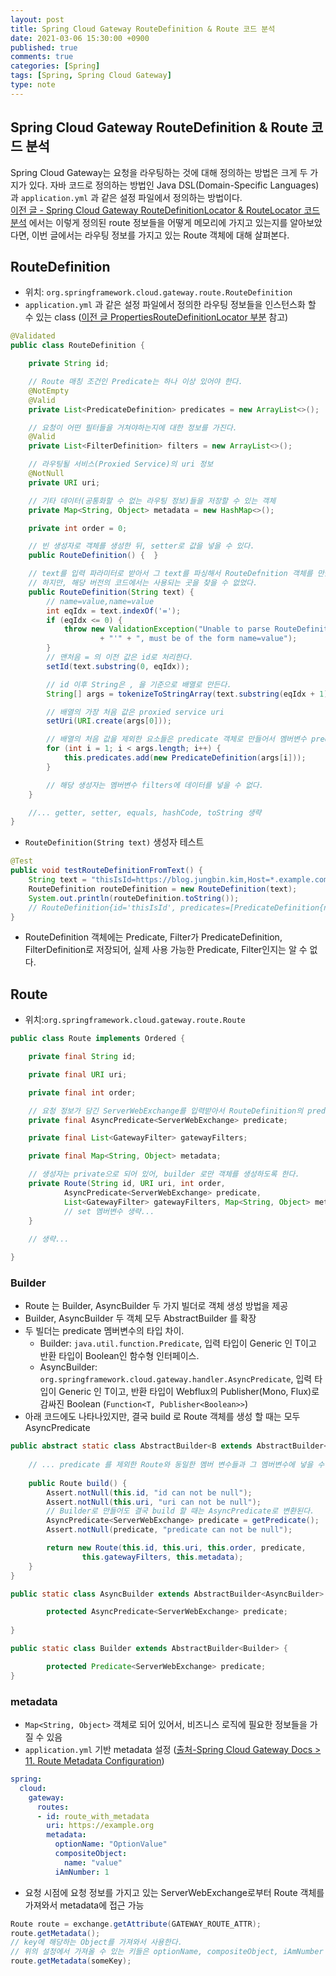 ```yaml
---
layout: post
title: Spring Cloud Gateway RouteDefinition & Route 코드 분석
date: 2021-03-06 15:30:00 +0900
published: true
comments: true
categories: [Spring]
tags: [Spring, Spring Cloud Gateway]
type: note
---
```


## Spring Cloud Gateway RouteDefinition & Route 코드 분석
Spring Cloud Gateway는 요청을 라우팅하는 것에 대해 정의하는 방법은 크게 두 가지가 있다. 자바 코드로 정의하는 방법인 Java DSL(Domain-Specific Languages)과 `application.yml` 과 같은 설정 파일에서 정의하는 방법이다. 
<br>
[이전 글 - Spring Cloud Gateway RouteDefinitionLocator & RouteLocator 코드 분석](/spring/2021/02/27/spring-cloud-gateway-route-locator.html) 에서는 이렇게 정의된 route 정보들을 어떻게 메모리에 가지고 있는지를 알아보았다면, 이번 글에서는 라우팅 정보를 가지고 있는 Route 객체에 대해 살펴본다.

## RouteDefinition

- 위치: `org.springframework.cloud.gateway.route.RouteDefinition`
- `application.yml` 과 같은 설정 파일에서 정의한 라우팅 정보들을 인스턴스화 할 수 있는 class ([이전 글 PropertiesRouteDefinitionLocator 부분](/spring/2021/02/27/spring-cloud-gateway-route-locator.html#propertiesroutedefinitionlocator) 참고)

```java
@Validated
public class RouteDefinition {

	private String id;

	// Route 매칭 조건인 Predicate는 하나 이상 있어야 한다.
	@NotEmpty
	@Valid
	private List<PredicateDefinition> predicates = new ArrayList<>();

	// 요청이 어떤 필터들을 거쳐야하는지에 대한 정보를 가진다.
	@Valid
	private List<FilterDefinition> filters = new ArrayList<>();

	// 라우팅될 서비스(Proxied Service)의 uri 정보
	@NotNull
	private URI uri;

	// 기타 데이터(공통화할 수 없는 라우팅 정보)들을 저장할 수 있는 객체
	private Map<String, Object> metadata = new HashMap<>();

	private int order = 0;

	// 빈 생성자로 객체를 생성한 뒤, setter로 값을 넣을 수 있다.
	public RouteDefinition() {	}

	// text를 입력 파라미터로 받아서 그 text를 파싱해서 RouteDefnition 객체를 만들 수 있다.
	// 하지만, 해당 버전의 코드에서는 사용되는 곳을 찾을 수 없었다.
	public RouteDefinition(String text) {
		// name=value,name=value
		int eqIdx = text.indexOf('=');
		if (eqIdx <= 0) {
			throw new ValidationException("Unable to parse RouteDefinition text '" + text
					+ "'" + ", must be of the form name=value");
		}
		// 맨처음 = 의 이전 값은 id로 처리한다.
		setId(text.substring(0, eqIdx));

		// id 이후 String은 , 을 기준으로 배열로 만든다.
		String[] args = tokenizeToStringArray(text.substring(eqIdx + 1), ",");

		// 배열의 가장 처음 값은 proxied service uri
		setUri(URI.create(args[0]));

		// 배열의 처음 값을 제외한 요소들은 predicate 객체로 만들어서 멤버변수 predicates에 넣어준다.
		for (int i = 1; i < args.length; i++) {
			this.predicates.add(new PredicateDefinition(args[i]));
		}

		// 해당 생성자는 멤버변수 filters에 데이터를 넣을 수 없다.
	}

	//... getter, setter, equals, hashCode, toString 생략
}
```

- `RouteDefinition(String text)` 생성자 테스트

```java
@Test
public void testRouteDefinitionFromText() {
	String text = "thisIsId=https://blog.jungbin.kim,Host=*.example.com";
	RouteDefinition routeDefinition = new RouteDefinition(text);
	System.out.println(routeDefinition.toString());
	// RouteDefinition{id='thisIsId', predicates=[PredicateDefinition{name='Host', args={_genkey_0=*.example.com}}], filters=[], uri=https://blog.jungbin.kim, order=0, metadata={}}
}
```

- RouteDefinition 객체에는 Predicate, Filter가 PredicateDefinition, FilterDefinition로 저장되어, 실제 사용 가능한 Predicate, Filter인지는 알 수 없다.


## Route

- 위치:`org.springframework.cloud.gateway.route.Route`

```java
public class Route implements Ordered {

	private final String id;

	private final URI uri;

	private final int order;

	// 요청 정보가 담긴 ServerWebExchange를 입력받아서 RouteDefinition의 predicates에 정의된 조건들에 매칭되는지를 검사
	private final AsyncPredicate<ServerWebExchange> predicate;

	private final List<GatewayFilter> gatewayFilters;

	private final Map<String, Object> metadata;

	// 생성자는 private으로 되어 있어, builder 로만 객체를 생성하도록 한다.
	private Route(String id, URI uri, int order,
			AsyncPredicate<ServerWebExchange> predicate,
			List<GatewayFilter> gatewayFilters, Map<String, Object> metadata) {
			// set 멤버변수 생략...
	}
	
	// 생략...

}
```

### Builder

- Route 는 Builder, AsyncBuilder 두 가지 빌더로 객체 생성 방법을 제공
- Builder, AsyncBuilder 두 객체 모두 AbstractBuilder 를 확장
- 두 빌더는 predicate 멤버변수의 타입 차이. 
  - Builder: `java.util.function.Predicate`, 입력 타입이 Generic 인 T이고 반환 타입이 Boolean인 함수형 인터페이스.
  - AsyncBuilder: `org.springframework.cloud.gateway.handler.AsyncPredicate`, 입력 타입이 Generic 인 T이고, 반환 타입이 Webflux의 Publisher(Mono, Flux)로 감싸진 Boolean (`Function<T, Publisher<Boolean>>`) 
- 아래 코드에도 나타나있지만, 결국 build 로 Route 객체를 생성 할 때는 모두 AsyncPredicate

```java
public abstract static class AbstractBuilder<B extends AbstractBuilder<B>> {
	
	// ... predicate 를 제외한 Route와 동일한 멤버 변수들과 그 멤버변수에 넣을 수 있는 메서드들 제공
	
	public Route build() {
		Assert.notNull(this.id, "id can not be null");
		Assert.notNull(this.uri, "uri can not be null");
		// Builder로 만들어도 결국 build 할 때는 AsyncPredicate로 변환된다.
		AsyncPredicate<ServerWebExchange> predicate = getPredicate();
		Assert.notNull(predicate, "predicate can not be null");

		return new Route(this.id, this.uri, this.order, predicate,
				this.gatewayFilters, this.metadata);
	}
}

public static class AsyncBuilder extends AbstractBuilder<AsyncBuilder> {

		protected AsyncPredicate<ServerWebExchange> predicate;
		
}

public static class Builder extends AbstractBuilder<Builder> {

		protected Predicate<ServerWebExchange> predicate; 
}
```

### metadata

- `Map<String, Object>` 객체로 되어 있어서, 비즈니스 로직에 필요한 정보들을 가질 수 있음
- `application.yml` 기반 metadata 설정 ([출처-Spring Cloud Gateway Docs > 11. Route Metadata Configuration](https://cloud.spring.io/spring-cloud-gateway/reference/html/#configuring-route-predicate-factories-and-gateway-filter-factories))

```yaml
spring:
  cloud:
    gateway:
      routes:
      - id: route_with_metadata
        uri: https://example.org
        metadata:
          optionName: "OptionValue"
          compositeObject:
            name: "value"
          iAmNumber: 1
```

- 요청 시점에 요청 정보를 가지고 있는 ServerWebExchange로부터 Route 객체를 가져와서 metadata에 접근 가능

```java
Route route = exchange.getAttribute(GATEWAY_ROUTE_ATTR);
route.getMetadata();
// key에 해당하는 Object를 가져와서 사용한다. 
// 위의 설정에서 가져올 수 있는 키들은 optionName, compositeObject, iAmNumber 등이 존재
route.getMetadata(someKey);
```